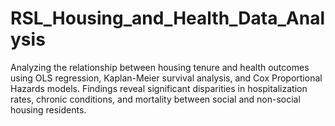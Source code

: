 # RSL_Housing_and_Health_Data_Analysis
Analyzing the relationship between housing tenure and health outcomes using OLS regression, Kaplan-Meier survival analysis, and Cox Proportional Hazards models. Findings reveal significant disparities in hospitalization rates, chronic conditions, and mortality between social and non-social housing residents.
